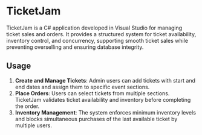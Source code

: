 # TicketJam


TicketJam is a C# application developed in Visual Studio for managing ticket sales and orders. It provides a structured system for ticket availability, inventory control, and concurrency, supporting smooth ticket sales while preventing overselling and ensuring database integrity.

## Usage

1. **Create and Manage Tickets**: Admin users can add tickets with start and end dates and assign them to specific event sections.
2. **Place Orders**: Users can select tickets from multiple sections. TicketJam validates ticket availability and inventory before completing the order.
3. **Inventory Management**: The system enforces minimum inventory levels and blocks simultaneous purchases of the last available ticket by multiple users.
